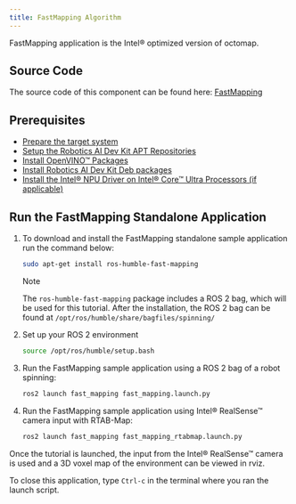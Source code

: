 ```yaml
---
title: FastMapping Algorithm
---
```


FastMapping application is the Intel® optimized version of octomap.

## Source Code

The source code of this component can be found here:
[FastMapping](https://github.com/open-edge-platform/edge-ai-suites/tree/main/robotics-ai-suite/components/fast-mapping)

## Prerequisites

- [Prepare the target system](https://docs.openedgeplatform.intel.com/edge-ai-suites/robotics-ai-suite/main/robotics/gsg_robot/prepare-system.html)
- [Setup the Robotics AI Dev Kit APT Repositories](https://docs.openedgeplatform.intel.com/robotics-ai-suite/robotics-ai-suite/main/robotics/gsg_robot/apt-setup.html)
- [Install OpenVINO™ Packages](https://docs.openedgeplatform.intel.com/robotics-ai-suite/robotics-ai-suite/main/robotics/gsg_robot/install-openvino.html)
- [Install Robotics AI Dev Kit Deb packages](https://docs.openedgeplatform.intel.com/robotics-ai-suite/robotics-ai-suite/main/robotics/gsg_robot/install.html)
- [Install the Intel® NPU Driver on Intel® Core™ Ultra Processors (if applicable)](https://docs.openedgeplatform.intel.com/robotics-ai-suite/robotics-ai-suite/main/robotics/gsg_robot/install-npu-driver.html)

## Run the FastMapping Standalone Application

1. To download and install the FastMapping standalone sample
    application run the command below:

    ``` bash
    sudo apt-get install ros-humble-fast-mapping    
    ```

    > [!NOTE]
    > The `ros-humble-fast-mapping` package includes a ROS 2 bag, which
    > will be used for this tutorial. After the installation, the ROS 2
    > bag can be found at `/opt/ros/humble/share/bagfiles/spinning/`

2. Set up your ROS 2 environment

    ``` bash
    source /opt/ros/humble/setup.bash 
    ```

3. Run the FastMapping sample application using a ROS 2 bag of a robot
    spinning:

    ``` bash
    ros2 launch fast_mapping fast_mapping.launch.py
    ```

4. Run the FastMapping sample application using Intel® RealSense™
    camera input with RTAB-Map:

    ```bash
    ros2 launch fast_mapping fast_mapping_rtabmap.launch.py
    ```

Once the tutorial is launched, the input from the Intel® RealSense™
camera is used and a 3D voxel map of the environment can be viewed in
rviz.

To close this application, type `Ctrl-c` in the terminal where you ran
the launch script.
